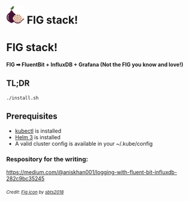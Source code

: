 # <img src="./fig.svg" width="48"> FIG stack!

# FIG stack!

#### FIG ➡ FluentBit + InfluxDB + Grafana (Not the FIG you know and love!)

## TL;DR
```
./install.sh
```

## Prerequisites
* [kubectl](https://kubernetes.io/docs/tasks/tools/install-kubectl/) is installed
* [Helm 3](https://helm.sh/docs/intro/install/) is installed
* A valid cluster config is available in your ~/.kube/config

### Respository for the writing:
https://medium.com/@aniskhan001/logging-with-fluent-bit-influxdb-282c9bc35245



<sub>_Credit: [Fig icon](https://www.iconfinder.com/icons/4619630/fig_fruit_food_fruit_fruits_icon) by [sbts2018](https://www.iconfinder.com/sbts2018)_</sub>
